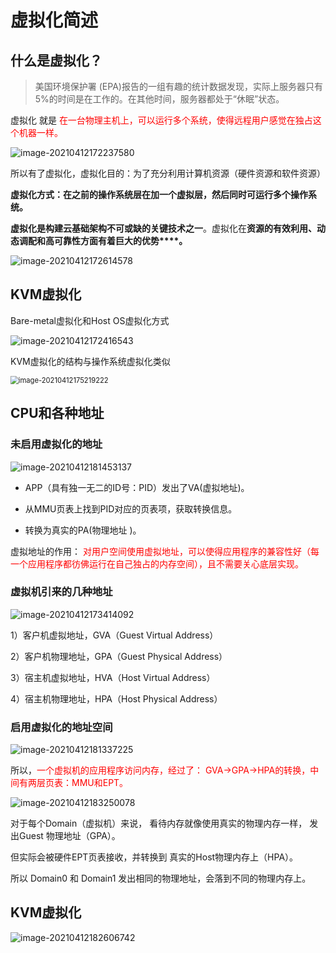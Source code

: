 # 虚拟化简述





## 什么是虚拟化？

> 美国环境保护署 (EPA)报告的一组有趣的统计数据发现，实际上服务器只有5%的时间是在工作的。在其他时间，服务器都处于“休眠”状态。



虚拟化 就是 <font color=red>在一台物理主机上，可以运行多个系统，使得远程用户感觉在独占这个机器一样。</font>

![image-20210412172237580](1.虚拟化简述.assets/image-20210412172237580.png)



所以有了虚拟化，虚拟化目的：为了充分利用计算机资源（硬件资源和软件资源）

**虚拟化方式：在之前的操作系统层在加一个虚拟层，然后同时可运行多个操作系统。**

**虚拟化是构建云基础架构不可或缺的关键技术之一**。虚拟化在**资源的有效利用、动态调配和高可靠性方面有着巨大的优势****。**



![image-20210412172614578](1.虚拟化简述.assets/image-20210412172614578.png)







## KVM虚拟化

Bare-metal虚拟化和Host OS虚拟化方式



![image-20210412172416543](1.虚拟化简述.assets/image-20210412172416543.png)

KVM虚拟化的结构与操作系统虚拟化类似



<img src="1.虚拟化简述.assets/image-20210412175219222.png" alt="image-20210412175219222" style="zoom: 80%;" />



## CPU和各种地址

### 未启用虚拟化的地址

![image-20210412181453137](1.虚拟化简述.assets/image-20210412181453137.png)



* APP（具有独一无二的ID号：PID）发出了VA(虚拟地址)。

* 从MMU页表上找到PID对应的页表项，获取转换信息。
* 转换为真实的PA(物理地址 )。

 虚拟地址的作用： <font color=red>对用户空间使用虚拟地址，可以使得应用程序的兼容性好（每一个应用程序都彷佛运行在自己独占的内存空间），且不需要关心底层实现。</font>





### 虚拟机引来的几种地址

![image-20210412173414092](1.虚拟化简述.assets/image-20210412173414092.png)



1）客户机虚拟地址，GVA（Guest Virtual Address）

2）客户机物理地址，GPA（Guest Physical Address）

3）宿主机虚拟地址，HVA（Host Virtual Address）

4）宿主机物理地址，HPA（Host Physical Address）



### 启用虚拟化的地址空间



![image-20210412181337225](1.虚拟化简述.assets/image-20210412181337225.png)



所以，<font color=red>一个虚拟机的应用程序访问内存，经过了： GVA->GPA->HPA的转换，中间有两层页表：MMU和EPT。</font>



![image-20210412183250078](1.虚拟化简述.assets/image-20210412183250078.png)

对于每个Domain（虚拟机）来说， 看待内存就像使用真实的物理内存一样， 发出Guest 物理地址（GPA）。 

但实际会被硬件EPT页表接收，并转换到 真实的Host物理内存上（HPA）。 
 

所以 Domain0 和 Domain1 发出相同的物理地址，会落到不同的物理内存上。



## KVM虚拟化

![image-20210412182606742](1.虚拟化简述.assets/image-20210412182606742.png)



